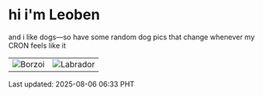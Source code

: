 # hi i'm Leoben

and i like dogs—so have some random dog pics that change whenever my CRON feels like it

|  |  |
|--------|----------|
| ![Borzoi](https://random-dog-vercel.vercel.app/api/random-borzoi?v=1754433199) | ![Labrador](https://random-dog-vercel.vercel.app/api/random-labrador?v=1754433199) |

Last updated: 2025-08-06 06:33 PHT
